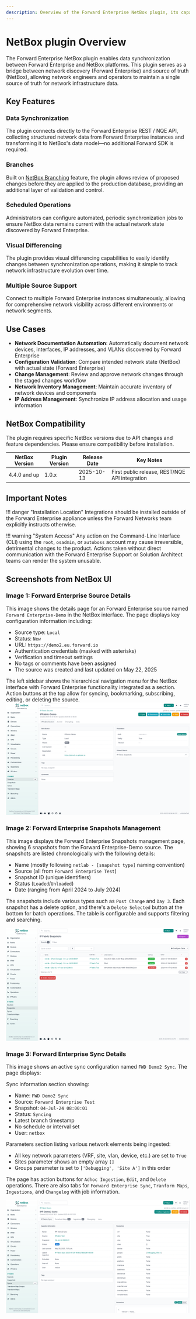 ```yaml
---
description: Overview of the Forward Enterprise NetBox plugin, its capabilities, compatibility, and use cases.
---
```


# NetBox plugin Overview

The Forward Enterprise NetBox plugin enables data synchronization between Forward Enterprise and NetBox platforms. This plugin serves as a bridge between network discovery (Forward Enterprise) and source of truth (NetBox), allowing network engineers and operators to maintain a single source of truth for network infrastructure data.

## Key Features

### Data Synchronization
The plugin connects directly to the Forward Enterprise REST / NQE API, collecting structured network data from Forward Enterprise instances and transforming it to NetBox's data model—no additional Forward SDK is required.

### Branches
Built on [NetBox Branching](https://docs.netboxlabs.com/netbox-extensions/branching/) feature, the plugin allows review of proposed changes before they are applied to the production database, providing an additional layer of validation and control.

### Scheduled Operations
Administrators can configure automated, periodic synchronization jobs to ensure NetBox data remains current with the actual network state discovered by Forward Enterprise.

### Visual Differencing
The plugin provides visual differencing capabilities to easily identify changes between synchronization operations, making it simple to track network infrastructure evolution over time.

### Multiple Source Support
Connect to multiple Forward Enterprise instances simultaneously, allowing for comprehensive network visibility across different environments or network segments.

## Use Cases

- **Network Documentation Automation**: Automatically document network devices, interfaces, IP addresses, and VLANs discovered by Forward Enterprise
- **Configuration Validation**: Compare intended network state (NetBox) with actual state (Forward Enterprise)
- **Change Management**: Review and approve network changes through the staged changes workflow
- **Network Inventory Management**: Maintain accurate inventory of network devices and components
- **IP Address Management**: Synchronize IP address allocation and usage information

## NetBox Compatibility

The plugin requires specific NetBox versions due to API changes and feature dependencies. Please ensure compatibility before installation.

| NetBox Version | Plugin Version | Release Date | Key Notes                                      |
|----------------|----------------|--------------|------------------------------------------------|
| 4.4.0 and up   | 1.0.x          | 2025-10-13   | First public release, REST/NQE API integration |

## Important Notes

!!! danger "Installation Location"
    Integrations should be installed outside of the Forward Enterprise appliance unless the Forward Networks team explicitly instructs otherwise.

!!! warning "System Access"
    Any action on the Command-Line Interface (CLI) using the `root`, `osadmin`,
    or `autoboss` account may cause irreversible, detrimental changes to the
    product. Actions taken without direct communication with the Forward Enterprise
    Support or Solution Architect teams can render the system unusable.

## Screenshots from NetBox UI

### Image 1: Forward Enterprise Source Details
This image shows the details page for an Forward Enterprise source named `Forward Enterprise-Demo` in the NetBox interface. The page displays key configuration information including:

- Source type: `Local`
- Status: `New`
- URL: `https://demo2.eu.forward.io`
- Authentication credentials (masked with asterisks)
- Verification and timeout settings
- No tags or comments have been assigned
- The source was created and last updated on May 22, 2025

The left sidebar shows the hierarchical navigation menu for the NetBox interface with Forward Enterprise functionality integrated as a section. Action buttons at the top allow for syncing, bookmarking, subscribing, editing, or deleting the source.
![Forward Enterprise source configuration page showing connection details and status](images/user_guide/source_synced.png)

### Image 2: Forward Enterprise Snapshots Management
This image displays the Forward Enterprise Snapshots management page, showing 6 snapshots from the Forward Enterprise-Demo source. The snapshots are listed chronologically with the following details:

- Name (mostly following `netlab - [snapshot type]` naming convention)
- Source (all from `Forward Enterprise Test`)
- Snapshot ID (unique identifiers)
- Status (`Loaded`/`Unloaded`)
- Date (ranging from April 2024 to July 2024)

The snapshots include various types such as `Post Change` and `Day 3`. Each snapshot has a delete option, and there's a `Delete Selected` button at the bottom for batch operations. The table is configurable and supports filtering and searching.

![Forward Enterprise snapshots list showing multiple snapshot entries with their details](images/user_guide/source_snapshots.png)

### Image 3: Forward Enterprise Sync Details
This image shows an active sync configuration named `FWD Demo2 Sync`. The page displays:

Sync information section showing:

- Name: `FWD Demo2 Sync`
- Source: `Forward Enterprise Test`
- Snapshot: `04-Jul-24 08:00:01`
- Status: `Syncing`
- Latest branch timestamp
- No schedule or interval set
- User: `netbox`

Parameters section listing various network elements being ingested:

- All key network parameters (VRF, site, vlan, device, etc.) are set to `True`
- Sites parameter shows an empty array `[]`
- Groups parameter is set to `['Debugging', 'Site A']` in this order

The page has action buttons for `Adhoc Ingestion`, `Edit`, and `Delete` operations. There are also tabs for `Forward Enterprise Sync`, `Tranform Maps`, `Ingestions`, and `Changelog` with job information.

![Forward Enterprise sync configuration page showing sync status and parameters](images/user_guide/sync_detail.png)
